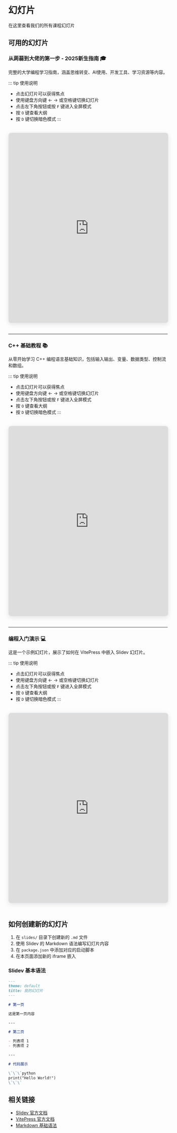# 幻灯片

在这里查看我们的所有课程幻灯片

## 可用的幻灯片

### 从蒟蒻到大佬的第一步 - 2025新生指南 🎓

完整的大学编程学习指南，涵盖思维转变、AI使用、开发工具、学习资源等内容。

::: tip 使用说明
- 点击幻灯片可以获得焦点
- 使用键盘方向键 ← → 或空格键切换幻灯片
- 点击左下角按钮或按 `F` 键进入全屏模式
- 按 `O` 键查看大纲
- 按 `D` 键切换暗色模式
:::

<iframe 
  src="http://localhost:3031"    
  width="100%" 
  height="600"    
  frameborder="0"  
  scrolling="no" 
  allow="fullscreen"
  allowfullscreen
  style="border: 1px solid #e2e8f0; border-radius: 8px; box-shadow: 0 4px 16px rgba(0,0,0,0.1); margin: 20px 0;"  
  title="从蒟蒻到大佬的第一步 - 2025新生指南" 
></iframe>

---

### C++ 基础教程 📚

从零开始学习 C++ 编程语言基础知识，包括输入输出、变量、数据类型、控制流和数组。

::: tip 使用说明
- 点击幻灯片可以获得焦点
- 使用键盘方向键 ← → 或空格键切换幻灯片
- 点击左下角按钮或按 `F` 键进入全屏模式
- 按 `O` 键查看大纲
- 按 `D` 键切换暗色模式
:::

<iframe 
  src="http://localhost:3032"    
  width="100%" 
  height="600"    
  frameborder="0"  
  scrolling="no" 
  allow="fullscreen"
  allowfullscreen
  style="border: 1px solid #e2e8f0; border-radius: 8px; box-shadow: 0 4px 16px rgba(0,0,0,0.1); margin: 20px 0;"  
  title="C++ 基础教程" 
></iframe>

---

### 编程入门演示 💻

这是一个示例幻灯片，展示了如何在 VitePress 中嵌入 Slidev 幻灯片。

::: tip 使用说明
- 点击幻灯片可以获得焦点
- 使用键盘方向键 ← → 或空格键切换幻灯片
- 点击左下角按钮或按 `F` 键进入全屏模式
- 按 `O` 键查看大纲
- 按 `D` 键切换暗色模式
:::

<iframe 
  src="http://localhost:3030"    
  width="100%" 
  height="600"    
  frameborder="0"  
  scrolling="no" 
  allow="fullscreen"
  allowfullscreen
  style="border: 1px solid #e2e8f0; border-radius: 8px; box-shadow: 0 4px 16px rgba(0,0,0,0.1); margin: 20px 0;"  
  title="编程入门 - Slidev 演示" 
></iframe>



## 如何创建新的幻灯片

1. 在 `slides/` 目录下创建新的 `.md` 文件
2. 使用 Slidev 的 Markdown 语法编写幻灯片内容
3. 在 `package.json` 中添加对应的启动脚本
4. 在本页面添加新的 iframe 嵌入

### Slidev 基本语法

```markdown
---
theme: default
title: 我的幻灯片
---

# 第一页

这是第一页内容

---

# 第二页

- 列表项 1
- 列表项 2

---

# 代码展示

\`\`\`python
print("Hello World!")
\`\`\`
```

## 相关链接

- [Slidev 官方文档](https://sli.dev/)
- [VitePress 官方文档](https://vitepress.dev/)
- [Markdown 基础语法](https://www.markdownguide.org/)

